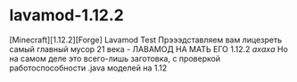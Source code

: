# lavamod-1.12.2
[Minecraft][1.12.2][Forge] Lavamod Test
Прэээдставляем вам лицезреть самый главный мусор 21 века - ЛАВАМОД НА МАТЬ ЕГО 1.12.2
*ахаха*
Но на самом деле это всего-лишь заготовка, с проверкой работоспособности .java моделей на 1.12